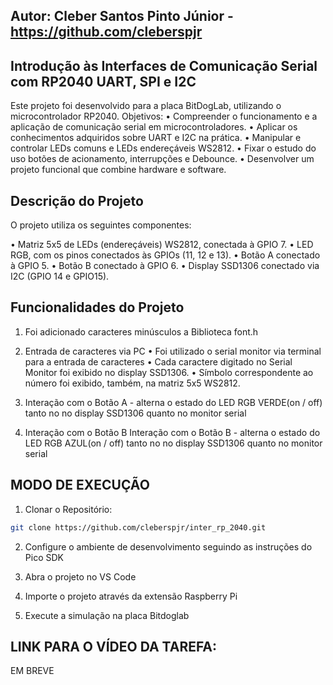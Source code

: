 ## Autor: Cleber Santos Pinto Júnior - https://github.com/cleberspjr

## Introdução às Interfaces de Comunicação Serial com RP2040 UART, SPI e I2C
Este projeto foi desenvolvido para a placa BitDogLab, utilizando o microcontrolador RP2040. 
Objetivos: 
• Compreender o funcionamento e a aplicação de comunicação serial em microcontroladores.
• Aplicar os conhecimentos adquiridos sobre UART e I2C na prática.
• Manipular e controlar LEDs comuns e LEDs endereçáveis WS2812.
• Fixar o estudo do uso botões de acionamento, interrupções e Debounce.
• Desenvolver um projeto funcional que combine hardware e software.

## Descrição do Projeto
O projeto utiliza os seguintes componentes:

• Matriz 5x5 de LEDs (endereçáveis) WS2812, conectada à GPIO 7.
• LED RGB, com os pinos conectados às GPIOs (11, 12 e 13).
• Botão A conectado à GPIO 5.
• Botão B conectado à GPIO 6.
• Display SSD1306 conectado via I2C (GPIO 14 e GPIO15).

## Funcionalidades do Projeto

1. Foi adicionado caracteres minúsculos a Biblioteca font.h

2. Entrada de caracteres via PC
• Foi utilizado o serial monitor via terminal para a entrada de caracteres
• Cada caractere digitado no Serial Monitor foi exibido no display SSD1306.
• Símbolo correspondente ao número foi exibido, também, na matriz 5x5 WS2812.

3. Interação com o Botão A - alterna o estado do LED RGB VERDE(on / off) tanto no no display
   SSD1306 quanto no monitor serial

4. Interação com o Botão B
Interação com o Botão B - alterna o estado do LED RGB AZUL(on / off) tanto no no display
   SSD1306 quanto no monitor serial

## MODO DE EXECUÇÃO

1. Clonar o Repositório:

```bash
git clone https://github.com/cleberspjr/inter_rp_2040.git
```

2. Configure o ambiente de desenvolvimento seguindo as instruções do Pico SDK

3. Abra o projeto no VS Code

4. Importe o projeto através da extensão Raspberry Pi 

5. Execute a simulação na placa Bitdoglab


## LINK PARA O VÍDEO DA TAREFA: 
EM BREVE
